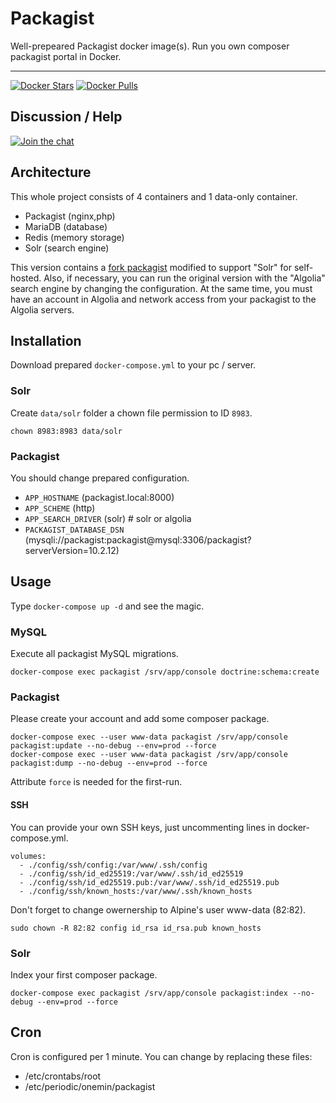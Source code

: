 # Packagist

Well-prepeared Packagist docker image(s). Run you own composer packagist portal in Docker.

-----

[![Docker Stars](https://img.shields.io/docker/stars/dockette/packagist.svg?style=flat)](https://hub.docker.com/r/dockette/packagist/)
[![Docker Pulls](https://img.shields.io/docker/pulls/dockette/packagist.svg?style=flat)](https://hub.docker.com/r/dockette/packagist/)

## Discussion / Help

[![Join the chat](https://img.shields.io/gitter/room/dockette/dockette.svg?style=flat-square)](https://gitter.im/dockette/dockette?utm_source=badge&utm_medium=badge&utm_campaign=pr-badge&utm_content=badge)

## Architecture

This whole project consists of 4 containers and 1 data-only container.

- Packagist (nginx,php)
- MariaDB (database)
- Redis (memory storage)
- Solr (search engine)

This version contains a [fork packagist](https://github.com/ModelTech/packagist) modified to support "Solr" for self-hosted. Also, if necessary, you can run the original version with the "Algolia" search engine by changing the configuration. At the same time, you must have an account in Algolia and network access from your packagist to the Algolia servers.

## Installation

Download prepared `docker-compose.yml` to your pc / server.

### Solr

Create `data/solr` folder a chown file permission to ID `8983`.

```
chown 8983:8983 data/solr
```

### Packagist

You should change prepared configuration.

- `APP_HOSTNAME` (packagist.local:8000)
- `APP_SCHEME` (http)
- `APP_SEARCH_DRIVER` (solr) # solr or algolia 
- `PACKAGIST_DATABASE_DSN` (mysqli://packagist:packagist@mysql:3306/packagist?serverVersion=10.2.12)

## Usage

Type `docker-compose up -d` and see the magic.


### MySQL

Execute all packagist MySQL migrations.

```
docker-compose exec packagist /srv/app/console doctrine:schema:create
```

### Packagist

Please create your account and add some composer package.

```
docker-compose exec --user www-data packagist /srv/app/console packagist:update --no-debug --env=prod --force
docker-compose exec --user www-data packagist /srv/app/console packagist:dump --no-debug --env=prod --force
```

Attribute `force` is needed for the first-run.

#### SSH

You can provide your own SSH keys, just uncommenting lines in docker-compose.yml.

```
volumes:
  - ./config/ssh/config:/var/www/.ssh/config
  - ./config/ssh/id_ed25519:/var/www/.ssh/id_ed25519
  - ./config/ssh/id_ed25519.pub:/var/www/.ssh/id_ed25519.pub
  - ./config/ssh/known_hosts:/var/www/.ssh/known_hosts
```

Don't forget to change owernership to Alpine's user www-data (82:82).

```
sudo chown -R 82:82 config id_rsa id_rsa.pub known_hosts
```

### Solr

Index your first composer package.

```
docker-compose exec packagist /srv/app/console packagist:index --no-debug --env=prod --force
```

## Cron

Cron is configured per 1 minute. You can change by replacing these files:

- /etc/crontabs/root
- /etc/periodic/onemin/packagist
